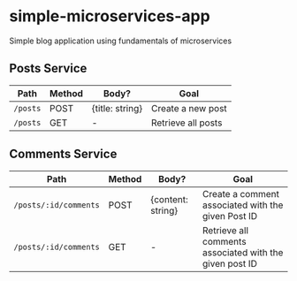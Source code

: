 # simple-microservices-app

Simple blog application using fundamentals of microservices

## Posts Service

| Path     | Method | Body?           | Goal               |
| -------- | ------ | --------------- | ------------------ |
| `/posts` | POST   | {title: string} | Create a new post  |
| `/posts` | GET    | -               | Retrieve all posts |

## Comments Service

| Path                  | Method | Body?             | Goal                                                    |
| --------------------- | ------ | ----------------- | ------------------------------------------------------- |
| `/posts/:id/comments` | POST   | {content: string} | Create a comment associated with the given Post ID      |
| `/posts/:id/comments` | GET    | -                 | Retrieve all comments associated with the given post ID |
